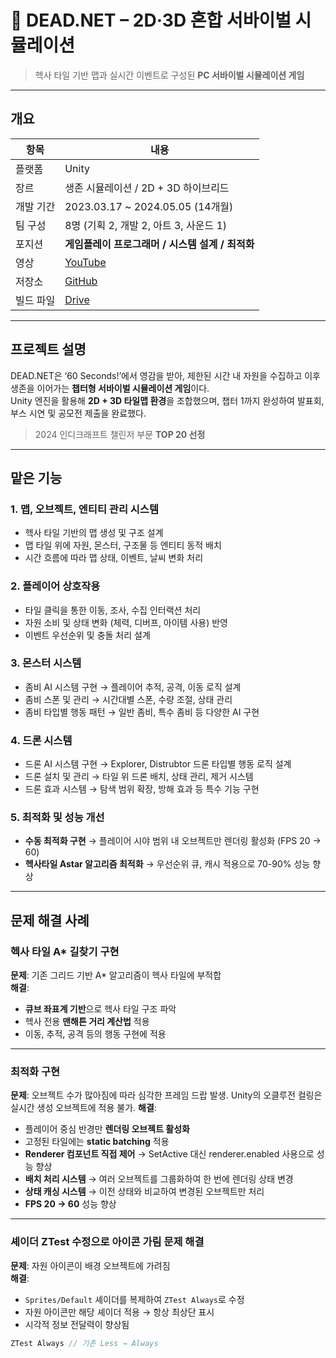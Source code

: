 # 🧟 DEAD.NET – 2D·3D 혼합 서바이벌 시뮬레이션
> 헥사 타일 기반 맵과 실시간 이벤트로 구성된 **PC 서바이벌 시뮬레이션 게임**

---

## 개요

| 항목       | 내용 |
|------------|------|
| 플랫폼     | Unity |
| 장르       | 생존 시뮬레이션 / 2D + 3D 하이브리드 |
| 개발 기간 | 2023.03.17 ~ 2024.05.05 (14개월) |
| 팀 구성    | 8명 (기획 2, 개발 2, 아트 3, 사운드 1) |
| 포지션     | **게임플레이 프로그래머 / 시스템 설계 / 최적화** |
| 영상       | [YouTube](https://www.youtube.com/watch?v=fxQpeaKqd0A)  
| 저장소     | [GitHub](https://github.com/Project-60Days/Project_60Days) |
| 빌드 파일  | [Drive](https://drive.google.com/file/d/127URzo1lA0g8uj5I9EypDU3oD11Jwt48/view?usp=sharing) |

---

## 프로젝트 설명

DEAD.NET은 ‘60 Seconds!’에서 영감을 받아, 제한된 시간 내 자원을 수집하고 이후 생존을 이어가는 **챕터형 서바이벌 시뮬레이션 게임**이다.  
Unity 엔진을 활용해 **2D + 3D 타일맵 환경**을 조합했으며, 챕터 1까지 완성하여 발표회, 부스 시연 및 공모전 제출을 완료했다. 

> 2024 인디크래프트 챌린저 부문 **TOP 20 선정**  

---

## 맡은 기능

### 1. 맵, 오브젝트, 엔티티 관리 시스템
- 헥사 타일 기반의 맵 생성 및 구조 설계
- 맵 타일 위에 자원, 몬스터, 구조물 등 엔티티 동적 배치
- 시간 흐름에 따라 맵 상태, 이벤트, 날씨 변화 처리

### 2. 플레이어 상호작용
- 타일 클릭을 통한 이동, 조사, 수집 인터랙션 처리
- 자원 소비 및 상태 변화 (체력, 디버프, 아이템 사용) 반영
- 이벤트 우선순위 및 충돌 처리 설계

### 3. 몬스터 시스템
- 좀비 AI 시스템 구현 → 플레이어 추적, 공격, 이동 로직 설계
- 좀비 스폰 및 관리 → 시간대별 스폰, 수량 조절, 상태 관리
- 좀비 타입별 행동 패턴 → 일반 좀비, 특수 좀비 등 다양한 AI 구현

### 4. 드론 시스템
- 드론 AI 시스템 구현 → Explorer, Distrubtor 드론 타입별 행동 로직 설계
- 드론 설치 및 관리 → 타일 위 드론 배치, 상태 관리, 제거 시스템
- 드론 효과 시스템 → 탐색 범위 확장, 방해 효과 등 특수 기능 구현

### 5. 최적화 및 성능 개선
- **수동 최적화 구현** → 플레이어 시야 범위 내 오브젝트만 렌더링 활성화 (FPS 20 → 60)
- **헥사타일 Astar 알고리즘 최적화** → 우선순위 큐, 캐시 적용으로 70-90% 성능 향상
---

## 문제 해결 사례

### 헥사 타일 A* 길찾기 구현

**문제**: 기존 그리드 기반 A* 알고리즘이 헥사 타일에 부적합  
**해결**:
- **큐브 좌표계 기반**으로 헥사 타일 구조 파악
- 헥사 전용 **맨해튼 거리 계산법** 적용
- 이동, 추적, 공격 등의 행동 구현에 적용

---

### 최적화 구현

**문제**: 오브젝트 수가 많아짐에 따라 심각한 프레임 드랍 발생. Unity의 오클루전 컬링은 실시간 생성 오브젝트에 적용 불가.
**해결**:
- 플레이어 중심 반경만 **렌더링 오브젝트 활성화**
- 고정된 타일에는 **static batching** 적용
- **Renderer 컴포넌트 직접 제어** → SetActive 대신 renderer.enabled 사용으로 성능 향상
- **배치 처리 시스템** → 여러 오브젝트를 그룹화하여 한 번에 렌더링 상태 변경
- **상태 캐싱 시스템** → 이전 상태와 비교하여 변경된 오브젝트만 처리
- **FPS 20 → 60** 성능 향상
---

### 셰이더 ZTest 수정으로 아이콘 가림 문제 해결

**문제**: 자원 아이콘이 배경 오브젝트에 가려짐  
**해결**:
- `Sprites/Default` 셰이더를 복제하여 `ZTest Always`로 수정
- 자원 아이콘만 해당 셰이더 적용 → 항상 최상단 표시
- 시각적 정보 전달력이 향상됨

```csharp
ZTest Always // 기존 Less → Always
